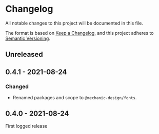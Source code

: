 # Changelog

All notable changes to this project will be documented in this file.

The format is based on [Keep a Changelog](https://keepachangelog.com/en/1.0.0/),
and this project adheres to [Semantic Versioning](https://semver.org/spec/v2.0.0.html).

## Unreleased

## 0.4.1 - 2021-08-24

### Changed

- Renamed packages and scope to `@mechanic-design/fonts`.

## 0.4.0 - 2021-08-24

First logged release
